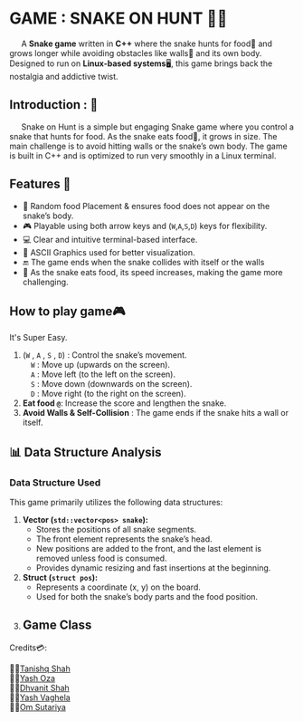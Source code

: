 # GAME : SNAKE ON HUNT 🐍🐍

&ensp;&ensp;&ensp;A **Snake game** written in **C++** where the snake hunts for food🍊 and grows longer while avoiding obstacles like walls🧱 and its own body. Designed to run on **Linux-based systems**🖥️, this game brings back the nostalgia and addictive twist.</P>

## Introduction : 🚀

&ensp;&ensp;&ensp;Snake on Hunt is a simple but engaging Snake game where you control a snake that hunts for food. As the snake eats food🍉, it grows in size. The main challenge is to avoid hitting walls or the snake’s own body. The game is built in C++ and is optimized to run very smoothly in a Linux terminal.

## Features 📌

- 🍊 Random food Placement & ensures food does not appear on the snake’s body.
- 🎮 Playable using both arrow keys and (`W`,`A`,`S`,`D`) keys for flexibility.
- 💻 Clear and intuitive terminal-based interface.
- 🌈 ASCII Graphics used for better visualization.
- 🔚 The game ends when the snake collides with itself or the walls
- 💨 As the snake eats food, its speed increases, making the game more challenging.



## How to play game🎮

It's Super Easy.
<br>
1. (`W` , `A` , `S` , `D`) : Control the snake’s movement.<br>
	&ensp;&ensp;`W` : Move up (upwards on the screen).<br>
	&ensp;&ensp;`A` : Move left (to the left on the screen).<br>
	&ensp;&ensp;`S` : Move down (downwards on the screen).<br>
	&ensp;&ensp;`D` : Move right (to the right on the screen).<br>
2. **Eat food `@`**: Increase the score and lengthen the snake.
3. **Avoid Walls & Self-Collision** : The game ends if the snake hits a wall or itself.
 	
## 📊 Data Structure Analysis
### Data Structure Used 
This game primarily utilizes the following data structures:

1. **Vector (`std::vector<pos> snake`):**
   - Stores the positions of all snake segments.
   - The front element represents the snake’s head.
   - New positions are added to the front, and the last element is removed unless food is consumed.
   - Provides dynamic resizing and fast insertions at the beginning.
2. **Struct (`struct pos`):**
   - Represents a coordinate (x, y) on the board.
   - Used for both the snake’s body parts and the food position.
3. **Game Class**
   -
Credits💳:

👨‍💻[Tanishq Shah](https://github.com/Tanishq7361) <br>
👨‍💻[Yash Oza](https://github.com/Yash-Oza-ui) <br>
👨‍💻[Dhvanit Shah](https://github.com/shahdhvanit) <br>
👨‍💻[Yash Vaghela](https://github.com/Yash071-ma) <br>
👨‍💻[Om Sutariya](https://github.com/Tanishq7361)
